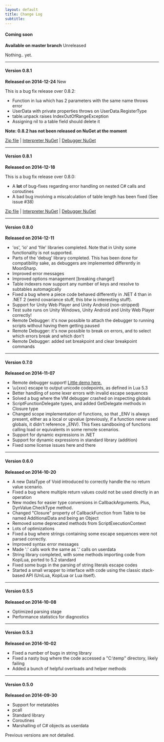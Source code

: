 ```yaml
---
layout: default
title: Change Log
subtitle: 
---
```


#### Coming soon 
**Available on master branch** <span class="label label-warning">Unreleased</span>

Nothing.. yet.


<hr />

#### Version 0.8.1
**Released on 2014-12-24** <span class="label label-success">New</span>

This is a bug fix release over 0.8.2:

* Function in lua which has 2 parameters with the same name throws error
* UserData with private properties throws on UserData.RegisterType
* table.unpack raises IndexOutOfRangeException
* Assigning nil to a table field should delete it

**Note: 0.8.2 has not been released on NuGet at the moment**

<a href="https://github.com/xanathar/moonsharp/releases/tag/v0.8.2">Zip file</a> \| <a href="https://www.nuget.org/packages/MoonSharp/">Interpreter NuGet</a> \| <a href="https://www.nuget.org/packages/MoonSharp.Debugger/">Debugger NuGet</a> 


<hr />

#### Version 0.8.1
**Released on 2014-12-18** 

This is a bug fix release over 0.8.0:

* A **lot** of bug-fixes regarding error handling on nested C# calls and coroutines
* A bad bug involving a miscalculation of table length has been fixed (See issue #38)

<a href="https://github.com/xanathar/moonsharp/releases/tag/v0.8.1">Zip file</a> \| <a href="https://www.nuget.org/packages/MoonSharp/">Interpreter NuGet</a> \| <a href="https://www.nuget.org/packages/MoonSharp.Debugger/">Debugger NuGet</a> 


<hr />

#### Version 0.8.0
**Released on 2014-12-11**

* 'os', 'io' and 'file' libraries completed. Note that in Unity some functionality is not supported.
* Parts of the 'debug' library completed. This has been done for compatibility sake, as debuggers are implemented differently in MoonSharp.
* Improved error messages
* Improved options management [breaking change!]
* Table indexers now support any number of keys and resolve to subtables automagically
* Fixed a bug where a piece code behaved differently in .NET 4 than in .NET 2 (weird covariance stuff, this btw is interesting stuff).
* Support for Unity Web Player and Unity Android (non-stripped)
* Test suite runs on Unity Windows, Unity Android and Unity Web Player correctly!
* Remote Debugger: it's now possible to attach the debugger to running scripts without having them getting paused
* Remote Debugger: it's now possible to break on errors, and to select which errors break and which don't
* Remote Debugger: added set breakpoint and clear breakpoint commands


<hr />

#### Version 0.7.0
**Released on 2014-11-07** 

* Remote debugger support! <a href="demo/MoonSharpDebuggerDemo.zip">Little demo here.</a>
* \u{xxx} escape to output unicode codepoints, as defined in Lua 5.3
* Better handling of some lexer errors with invalid escape sequences
* Solved a bug where the VM debugger crashed on inspecting globals
* ScriptFunctionDelegate types, and added GetDelegate methods in Closure type
* Changed scope implementation of functions, so that _ENV is always present, either as a local or upvalue (previously, if a function never used globals, it didn't reference _ENV). This fixes sandboxing of functions calling load or equivalents in some remote scenarios.
* Support for dynamic expressions in .NET
* Support for dynamic expressions in standard library (addition)
* Fixed some license issues here and there


<hr />

#### Version 0.6.0
**Released on 2014-10-20** 

* A new DataType of Void introduced to correctly handle the no return value scenario.
* Fixed a bug where multiple return values could not be used directly in an operation
* New modes for easier type conversions in CallbackArguments. Plus, DynValue.CheckType method.
* Changed "Closure" property of CallbackFunction from Table to be named AdditionalData and being an Object
* Removed some deprecated methods from ScriptExecutionContext
* Lots of optimizations
* Fixed a bug where strings containing some escape sequences were not parsed correctly.
* Improved syntax error messages
* Made ':' calls work the same as '.' calls on userdata
* String library completed, with some methods importing code from KopiLua, ported to 5.2 standard
* Fixed some bugs in the parsing of string literals escape codes
* Started a small wrapper to interface with code using the classic stack-based API (UniLua, KopiLua or Lua itself).

<hr />

#### Version 0.5.5 
**Released on 2014-10-08**

* Optimized parsing stage
* Performance statistics for diagnostics

<hr />

#### Version 0.5.3 
**Released on 2014-10-02**

* Fixed a number of bugs in string library
* Fixed a nasty bug where the code accessed a "C:\temp" directory, likely failing
* Added a bunch of helpful overloads and helper methods

<hr />

#### Version 0.5.0 
**Released on 2014-09-30**

* Support for metatables
* pcall
* Standard library
* Coroutines
* Marshalling of C# objects as userdata

Previous versions are not detailed.


